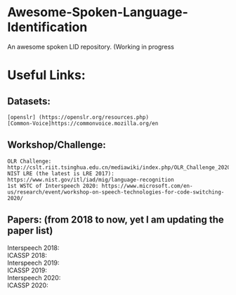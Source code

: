 # Awesome-Spoken-Language-Identification
An awesome spoken LID repository. (Working in progress  

# Useful Links:  
## Datasets:  
    [openslr] (https://openslr.org/resources.php)
    [Common-Voice]https://commonvoice.mozilla.org/en  
## Workshop/Challenge:  
    OLR Challenge: http://cslt.riit.tsinghua.edu.cn/mediawiki/index.php/OLR_Challenge_2020  
    NIST LRE (the latest is LRE 2017): https://www.nist.gov/itl/iad/mig/language-recognition  
    1st WSTC of Interspeech 2020: https://www.microsoft.com/en-us/research/event/workshop-on-speech-technologies-for-code-switching-2020/  
  
## Papers: (from 2018 to now, yet I am updating the paper list)  
  
Interspeech 2018:  
ICASSP 2018:  
Interspeech 2019:  
ICASSP 2019:  
Interspeech 2020:  
ICASSP 2020:  
